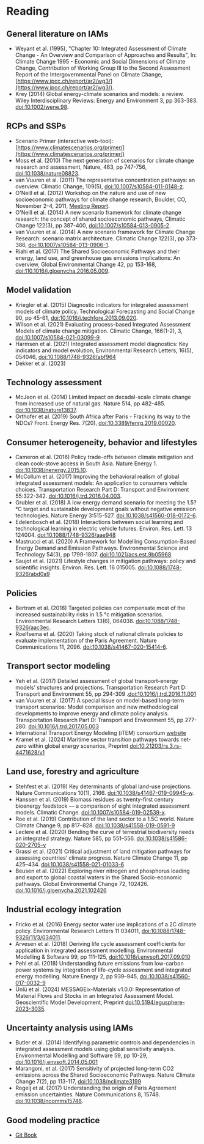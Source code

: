 Reading
=======
General literature on IAMs
--------------------------
- Weyant et al. (1995), "Chapter 10: Integrated Assessment of Climate Change - An Overview and Comparison of Approaches and Results", In: Climate Change 1995 - Economic and Social Dimensions of Climate Change, Contribution of Working Group III to the Second Assessment Report of the Intergovernmental Panel on Climate Change, [https://www.ipcc.ch/report/ar2/wg3/](https://www.ipcc.ch/report/ar2/wg3/).
- Krey (2014) Global energy-climate scenarios and models: a review. Wiley Interdisciplinary Reviews: Energy and Environment 3, pp 363-383. [doi:10.1002/wene.98](https://doi.org/10.1002/wene.98).

RCPs and SSPs
-------------
- Scenario Primer (interactive web-tool): [https://www.climatescenarios.org/primer/](https://www.climatescenarios.org/primer/)
- Moss et al. (2010) The next generation of scenarios for climate change research and assessment, Nature, 463, pp 747-756, [doi:10.1038/nature08823](https://doi.org/10.1038/nature08823).
- van Vuuren et al. (2011) The representative concentration pathways: an overview. Climatic Change, 109(5), [doi:10.1007/s10584-011-0148-z](https://doi.org/10.1007/s10584-011-0148-z).
- O'Neill et al. (2012) Workshop on the nature and use of new socioeconomic pathways for climate change research, Boulder, CO, November 2-4, 2011, [Meeting Report](https://depts.washington.edu/iconics/wordpress/wp-content/uploads/2018/03/Boulder-Workshop-Report.pdf).
- O'Neill et al. (2014) A new scenario framework for climate change research: the concept of shared socioeconomic pathways, Climatic Change 122(3), pp 387-400, [doi:10.1007/s10584-013-0905-2](https://doi.org/10.1007/s10584-013-0905-2).
- van Vuuren et al. (2014) A new scenario framework for Climate Change Research: scenario matrix architecture. Climatic Change 122(3),  pp 373-386,  [doi:10.1007/s10584-013-0906-1](https://doi.org/10.1007/s10584-013-0906-1).
- Riahi et al. (2017) The Shared Socioeconomic Pathways and their energy, land use, and greenhouse gas emissions implications: An overview, Global Environmental Change 42, pp 153-168, [doi:110.1016/j.gloenvcha.2016.05.009](https://dx.doi.org/10.1016/j.gloenvcha.2016.05.009).

Model validation
----------------
- Kriegler et al. (2015) Diagnostic indicators for integrated assessment models of climate policy. Technological Forecasting and Social Change 90, pp 45-61, [doi:10.1016/j.techfore.2013.09.020](https://doi.org/10.1016/j.techfore.2013.09.020).
- Wilson et al. (2021) Evaluating process-based Integrated Assessment Models of climate change mitigation. Climatic Change, 166(1-2), 3, [doi:10.1007/s10584-021-03099-9](https://doi.org/10.1007/s10584-021-03099-9).
- Harmsen et al. (2021) Integrated assessment model diagnostics: Key indicators and model evolution, Environmental Research Letters, 16(5), 054046, [doi:10.1088/1748-9326/abf964](https://doi.org/10.1088/1748-9326/abf964)
- Dekker et al. (2023) 

Technology assessment
---------------------
- McJeon et al. (2014) Limited impact on decadal-scale climate change from increased use of natural gas. Nature 514, pp 482-485. [doi:10.1038/nature13837](https://doi.org/10.1038/nature13837).
- Orthofer et al. (2019) South Africa after Paris - Fracking its way to the NDCs? Front. Energy Res. 7(20), [doi:10.3389/fenrg.2019.00020](https://doi.org/10.3389/fenrg.2019.00020).

Consumer heterogeneity, behavior and lifestyles
-----------------------------------------------
- Cameron et al. (2016) Policy trade-offs between climate mitigation and clean cook-stove access in South Asia. Nature Energy 1. [doi:10.1038/nenergy.2015.10](https://doi.org/10.1038/nenergy.2015.10).
- McCollum et al. (2017) Improving the behavioral realism of global integrated assessment models: An application to consumers vehicle choices. Transportation Research Part D: Transport and Environment 55:322-342. [doi:10.1016/j.trd.2016.04.003](https://doi.org/10.1016/j.trd.2016.04.003).
- Grubler et al. (2018) A low energy demand scenario for meeting the 1.5?°C target and sustainable development goals without negative emission technologies. Nature Energy 3:515-527. [doi:10.1038/s41560-018-0172-6](https://doi.org/10.1038/s41560-018-0172-6).
- Edelenbosch et al. (2018) Interactions between social learning and technological learning in electric vehicle futures. Environ. Res. Lett. 13 124004. [doi:10.1088/1748-9326/aae948](https://doi.org/10.1088/1748-9326/aae948)
- Mastrucci et al. (2020) A Framework for Modelling Consumption-Based Energy Demand and Emission Pathways. Environmental Science and Technology 54(3), pp 1799-1807. [doi:10.1021/acs.est.9b05968](https://doi.org/10.1021/acs.est.9b05968)
- Saujot et al. (2021) Lifestyle changes in mitigation pathways: policy and scientific insights. Environ. Res. Lett. 16 015005. [doi:10.1088/1748-9326/abd0a9](https://doi.org/10.1088/1748-9326/abd0a9)

Policies
--------
- Bertram et al. (2018) Targeted policies can compensate most of the increased sustainability risks in 1.5 °c mitigation scenarios. Environmental Research Letters 13(6), 064038. [doi:10.1088/1748-9326/aac3ec](https://doi.org/10.1088/1748-9326/aac3ec).
- Roelfsema et al. (2020) Taking stock of national climate policies to evaluate implementation of the Paris Agreement. Nature Communications 11, 2096. [doi:10.1038/s41467-020-15414-6](https://doi.org/10.1038/s41467-020-15414-6).

Transport sector modeling
-------------------------
- Yeh et al. (2017) Detailed assessment of global transport-energy models’ structures and projections. Transportation Research Part D: Transport and Environment 55, pp 294-309 .[doi:10.1016/j.trd.2016.11.001](https://doi.org/10.1016/j.trd.2016.11.001)
- van Vuuren et al. (2017) A special issue on model-based long-term transport scenarios: Model comparison and new methodological developments to improve energy and climate policy analysis. Transportation Research Part D: Transport and Environment 55, pp 277-280. [doi:10.1016/j.trd.2017.05.003](https://doi.org/10.1016/j.trd.2017.05.003)
- International Transport Energy Modeling (iTEM) consortium [website](https://transportenergy.org/)
- Kramel et al. (2024) Maritime sector transition pathways towards net-zero within global energy scenarios, Preprint [doi:10.21203/rs.3.rs-4471628/v1](https://doi.org/10.21203/rs.3.rs-4471628/v1)

Land use, forestry and agriculture
----------------------------------
- Stehfest et al. (2019) Key determinants of global land-use projections. Nature Communications 10(1), 2166. [doi:10.1038/s41467-019-09945-w](https://doi.org/10.1038/s41467-019-09945-w).
- Hanssen et al. (2019) Biomass residues as twenty-first century bioenergy feedstock — a comparison of eight integrated assessment models. Climatic Change. [doi:10.1007/s10584-019-02539-x](https://doi.org/10.1007/s10584-019-02539-x).
- Roe et al. (2019) Contribution of the land sector to a 1.5C world. Nature Climate Change 9, pp 817–828. [doi:10.1038/s41558-019-0591-9](https://doi.org/10.1038/s41558-019-0591-9)
- Leclere et al. (2020) Bending the curve of terrestrial biodiversity needs an integrated strategy. Nature 585, pp 551–556. [doi:10.1038/s41586-020-2705-y](https://doi.org/10.1038/s41586-020-2705-y)
- Grassi et al. (2021) Critical adjustment of land mitigation pathways for assessing countries’ climate progress. Nature Climate Change 11, pp 425–434. [doi:10.1038/s41558-021-01033-6](https://doi.org/10.1038/s41558-021-01033-6)
- Beusen et al. (2022) Exploring river nitrogen and phosphorus loading and export to global coastal waters in the Shared Socio-economic pathways. Global Environmental Change 72, 102426. [doi:10.1016/j.gloenvcha.2021.102426](https://doi.org/10.1016/j.gloenvcha.2021.102426)

Industrial ecology integration
------------------------------
- Fricko et al. (2016) Energy sector water use implications of a 2C climate policy. Environmental Research Letters 11 034011, [doi:10.1088/1748-9326/11/3/034011](https://doi.org/10.1088/1748-9326/11/3/034011).
- Arvesen et al. (2018) Deriving life cycle assessment coefficients for application in integrated assessment modelling. Environmental Modelling & Software 99, pp 111-125, [doi:10.1016/j.envsoft.2017.09.010](https://doi.org/10.1016/j.envsoft.2017.09.010)
- Pehl et al. (2018) Understanding future emissions from low-carbon power systems by integration of life-cycle assessment and integrated energy modelling. Nature Energy 2, pp 939–945, [doi:10.1038/s41560-017-0032-9](https://doi.org/10.1038/s41560-017-0032-9)
- Ünlü et al. (2024) MESSAGEix-Materials v1.0.0: Representation of Material Flows and Stocks in an Integrated Assessment Model. Geoscientific Model Development, Preprint [doi:10.5194/egusphere-2023-3035](https://doi.org/10.5194/egusphere-2023-3035). 

Uncertainty analysis using IAMs
-------------------------------
- Butler et al. (2014) Identifying parametric controls and dependencies in integrated assessment models using global sensitivity analysis. Environmental Modelling and Software 59, pp 10-29, [doi:10.1016/j.envsoft.2014.05.001](https://doi.org/10.1016/j.envsoft.2014.05.001)
- Marangoni, et al. (2017) Sensitivity of projected long-term CO2 emissions across the Shared Socioeconomic Pathways. Nature Climate Change 7(2), pp 113-117, [doi:10.1038/nclimate3199](https://doi.org/10.1038/nclimate3199)
- Rogelj et al. (2017) Understanding the origin of Paris Agreement emission uncertainties. Nature Communications 8, 15748. [doi:10.1038/ncomms15748](https://doi.org/10.1038/ncomms15748).

Good modeling practice
----------------------
- [Git Book](https://git-scm.com/book/en/v2/Getting-Started-What-is-Git)
